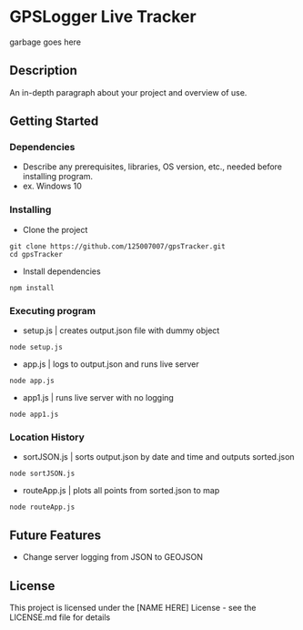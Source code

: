 # GPSLogger Live Tracker

garbage goes here

## Description

An in-depth paragraph about your project and overview of use.

## Getting Started

### Dependencies

* Describe any prerequisites, libraries, OS version, etc., needed before installing program.
* ex. Windows 10

### Installing

* Clone the project
```
git clone https://github.com/125007007/gpsTracker.git
cd gpsTracker
```

* Install dependencies
```
npm install
``` 

### Executing program

* setup.js | creates output.json file with dummy object
```
node setup.js
```
* app.js | logs to output.json and runs live server
```
node app.js
```
* app1.js | runs live server with no logging
```
node app1.js
```


### Location History

* sortJSON.js | sorts output.json by date and time and outputs sorted.json 
```
node sortJSON.js
```
*  routeApp.js | plots all points from sorted.json to map
```
node routeApp.js
```

## Future Features
* Change server logging from JSON to GEOJSON
 
## License

This project is licensed under the [NAME HERE] License - see the LICENSE.md file for details
